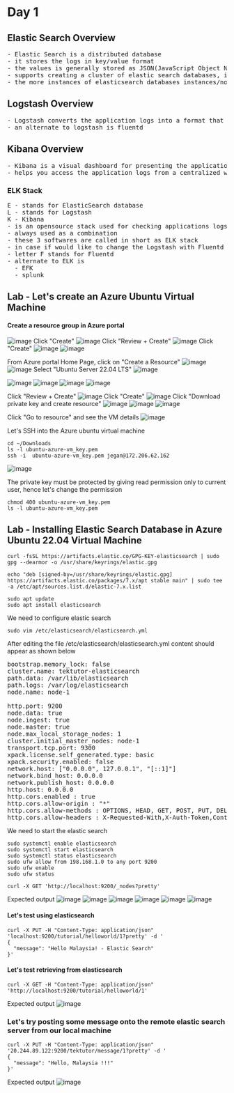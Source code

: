 # Day 1

## Elastic Search Overview
<pre>
- Elastic Search is a distributed database
- it stores the logs in key/value format
- the values is generally stored as JSON(JavaScript Object Notation)
- supports creating a cluster of elastic search databases, i.e there can more than one elastic search nodes(servers)
- the more instances of elasticsearch databases instances/nodes we add more highly available(HA) it is
</pre>

## Logstash Overview
<pre>
- Logstash converts the application logs into a format that can be stored inside the Elasticsearch database  
- an alternate to logstash is fluentd
</pre>

## Kibana Overview
<pre>
- Kibana is a visual dashboard for presenting the application logs as text or charts ( pie chart, bar charts, etc.,)
- helps you access the application logs from a centralized web console
</pre>

### ELK Stack
<pre>
E - stands for ElasticSearch database
L - stands for Logstash
K - Kibana
- is an opensource stack used for checking applications logs
- always used as a combination
- these 3 softwares are called in short as ELK stack
- in case if would like to change the Logstash with Fluentd then the stack is referreds as EFK
- letter F stands for Fluentd
- alternate to ELK is
  - EFK
  - splunk
</pre>


## Lab - Let's create an Azure Ubuntu Virtual Machine

#### Create a resource group in Azure portal
![image](https://github.com/user-attachments/assets/054b4932-efb2-4da7-b491-2a5f765bb54e)
Click "Create"
![image](https://github.com/user-attachments/assets/2b1b4d07-cf8d-41b3-aadc-39a448217756)
Click "Review + Create"
![image](https://github.com/user-attachments/assets/ca738c4c-6abe-43f7-a6a2-92193d2384df)
Click "Create"
![image](https://github.com/user-attachments/assets/c01a9649-3c11-467e-b30c-00365074ef31)
![image](https://github.com/user-attachments/assets/fc9776d5-4286-48a1-a894-557dcc8fcbe0)

From Azure portal Home Page, click on "Create a Resource"
![image](https://github.com/user-attachments/assets/68cd224f-e472-4313-a7c8-87a4e50c6404)
![image](https://github.com/user-attachments/assets/f908c282-8329-45a5-996a-ecceeb4d2487)
Select "Ubuntu Server 22.04 LTS"
![image](https://github.com/user-attachments/assets/e529ded2-631c-42e7-b15b-6c8ed3dab8d2)

![image](https://github.com/user-attachments/assets/1d824127-d52c-459a-9b39-728a27fc42fa)
![image](https://github.com/user-attachments/assets/3eaa1512-fc7a-43b3-a631-58a9315cfb4c)
![image](https://github.com/user-attachments/assets/9186c9bb-4c6b-4ba4-a00d-fb77546b0281)
![image](https://github.com/user-attachments/assets/74432e77-831c-4d7d-9798-8fed92a3ff5c)

Click "Review + Create"
![image](https://github.com/user-attachments/assets/c3608f86-2cd1-44e1-a74f-5050f9dc5aca)
Click "Create"
![image](https://github.com/user-attachments/assets/1c0bd4f5-91a2-4a55-b51c-9f6f240384e7)
Click "Download private key and create resource"
![image](https://github.com/user-attachments/assets/a5d5f6e7-25c5-4734-9469-c5470692ecc2)
![image](https://github.com/user-attachments/assets/46252b3d-fa32-4703-a8aa-316c63ad920b)
![image](https://github.com/user-attachments/assets/c999754b-1714-4fe5-8b9e-4da4beac93fd)

Click "Go to resource" and see the VM details
![image](https://github.com/user-attachments/assets/3cc7f118-4166-401f-984e-5e0bc1b55b0e)


Let's SSH into the Azure ubuntu virtual machine
```
cd ~/Downloads
ls -l ubuntu-azure-vm_key.pem
ssh -i  ubuntu-azure-vm_key.pem jegan@172.206.62.162
```
![image](https://github.com/user-attachments/assets/974a1350-1390-4ef1-abcd-67bbb2b39ccd)

The private key must be protected by giving read permission only to current user, hence let's change the permission
```
chmod 400 ubuntu-azure-vm_key.pem
ls -l ubuntu-azure-vm_key.pem
```


## Lab - Installing Elastic Search Database in Azure Ubuntu 22.04 Virtual Machine
```
curl -fsSL https://artifacts.elastic.co/GPG-KEY-elasticsearch | sudo gpg --dearmor -o /usr/share/keyrings/elastic.gpg

echo "deb [signed-by=/usr/share/keyrings/elastic.gpg] https://artifacts.elastic.co/packages/7.x/apt stable main" | sudo tee -a /etc/apt/sources.list.d/elastic-7.x.list

sudo apt update
sudo apt install elasticsearch
```

We need to configure elastic search
```
sudo vim /etc/elasticsearch/elasticsearch.yml
```
After editing the file /etc/elasticsearch/elasticsearch.yml content should appear as shown below
<pre>
bootstrap.memory_lock: false
cluster.name: tektutor-elasticsearch 
path.data: /var/lib/elasticsearch
path.logs: /var/log/elasticsearch
node.name: node-1

http.port: 9200
node.data: true
node.ingest: true
node.master: true
node.max_local_storage_nodes: 1
cluster.initial_master_nodes: node-1
transport.tcp.port: 9300
xpack.license.self_generated.type: basic
xpack.security.enabled: false
network.host: ["0.0.0.0", 127.0.0.1", "[::1]"]
network.bind_host: 0.0.0.0
network.publish_host: 0.0.0.0
http.host: 0.0.0.0
http.cors.enabled : true
http.cors.allow-origin : "*"
http.cors.allow-methods : OPTIONS, HEAD, GET, POST, PUT, DELETE
http.cors.allow-headers : X-Requested-With,X-Auth-Token,Content-Type, Content-Length
</pre>

We need to start the elastic search
```
sudo systemctl enable elasticsearch
sudo systemctl start elasticsearch
sudo systemctl status elasticsearch
sudo ufw allow from 198.168.1.0 to any port 9200
sudo ufw enable
sudo ufw status

curl -X GET 'http://localhost:9200/_nodes?pretty'
```

Expected output
![image](https://github.com/user-attachments/assets/389e4523-8d06-4b0d-941f-1e71ea678d52)
![image](https://github.com/user-attachments/assets/438dddb9-0126-44aa-8d6b-d085e3708f87)
![image](https://github.com/user-attachments/assets/9c7a6a79-ea59-443b-b5af-9a762efb418e)
![image](https://github.com/user-attachments/assets/e5c42d4e-f4ad-4868-94ec-552b24bbf6c9)
![image](https://github.com/user-attachments/assets/a36afe1a-c8c5-48bb-bd46-e0446245228f)
![image](https://github.com/user-attachments/assets/9c8e154d-f3a1-4c70-ad0c-e4bf480f9c0e)

#### Let's test using elasticsearch
```
curl -X PUT -H "Content-Type: application/json"  'localhost:9200/tutorial/helloworld/1?pretty' -d '
{
  "message": "Hello Malaysia! - Elastic Search"
}'
```

#### Let's test retrieving from elasticsearch
```
curl -X GET -H "Content-Type: application/json" 'http://localhost:9200/tutorial/helloworld/1'
```

Expected output
![image](https://github.com/user-attachments/assets/3d24a65b-44c1-4746-8928-b6fcee1f09c1)

### Let's try posting some message onto the remote elastic search server from our local machine
```
curl -X PUT -H "Content-Type: application/json"  '20.244.89.122:9200/tektutor/message/1?pretty' -d '
{
  "message": "Hello, Malaysia !!!"
}'
```

Expected output
![image](https://github.com/user-attachments/assets/0d5197d6-d7f2-43a0-9b65-53fb75ab504f)

